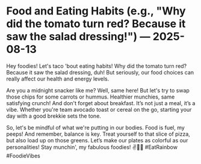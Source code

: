 # Food and Eating Habits (e.g., "Why did the tomato turn red? Because it saw the salad dressing!") — 2025-08-13

Hey foodies! Let's taco 'bout eating habits! Why did the tomato turn red? Because it saw the salad dressing, duh! But seriously, our food choices can really affect our health and energy levels. 

Are you a midnight snacker like me? Well, same here! But let's try to swap those chips for some carrots or hummus. Healthier munchies, same satisfying crunch! And don't forget about breakfast. It’s not just a meal, it’s a vibe. Whether you're team avocado toast or cereal on the go, starting your day with a good brekkie sets the tone.

So, let's be mindful of what we're putting in our bodies. Food is fuel, my peeps! And remember, balance is key. Treat yourself to that slice of pizza, but also load up on those greens. Let’s make our plates as colorful as our personalities! Stay munchin', my fabulous foodies! ✌️🍅🥑 #EatRainbow #FoodieVibes